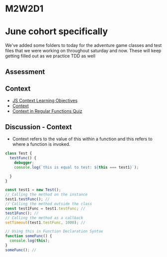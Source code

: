 # M2W2D1

# June cohort specifically

We've added some folders to today for the adventure game classes and test files that we were working on throughout saturday and now. These will keep getting filled out as we practice TDD as well

## Assessment

## Context

- [JS Context Learning Objectives]
- [Context]
- [Context in Regular Functions Quiz]

## Discussion - Context

- Context refers to the value of this within a function and this refers to where a function is invoked.

```js
class Test {
  testFunc() {
    debugger;
    console.log(`this is equal to test: ${this === test1}`);

  }
}

const test1 = new Test();
// Calling the method on the instance
test1.testFunc(); //
// Calling the method outside the class
const test1Func = test1.testFunc; //
test1Func(); //
// Calling the method as a callback
setTimeout(test1.testFunc, 1000); //

// Using this in Function Declaration Syntax
function someFunc() {
  console.log(this);
}
someFunc(); //
```

[JS Context Learning Objectives]: https://open.appacademy.io/learn/js-py---pt-sept-2021-online/week-8---tdd/js-context-learning-objectives
[Context]: https://open.appacademy.io/learn/js-py---pt-sept-2021-online/week-8---tdd/context
[Context in Regular Functions Quiz]: https://open.appacademy.io/learn/js-py---pt-sept-2021-online/week-8---tdd/context-in-regular-functions-quiz
